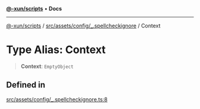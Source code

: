 [**@-xun/scripts**](../../../../../README.md) • **Docs**

***

[@-xun/scripts](../../../../../README.md) / [src/assets/config/\_.spellcheckignore](../README.md) / Context

# Type Alias: Context

> **Context**: `EmptyObject`

## Defined in

[src/assets/config/\_.spellcheckignore.ts:8](https://github.com/Xunnamius/xscripts/blob/86b76a595de7a0bbf273ef7bb201d4c62f5e3d77/src/assets/config/_.spellcheckignore.ts#L8)
